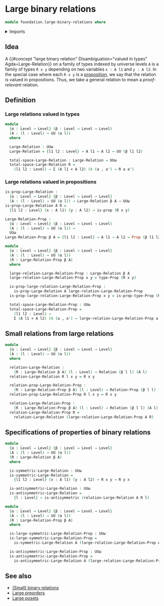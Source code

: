 # Large binary relations

```agda
module foundation.large-binary-relations where
```

<details><summary>Imports</summary>

```agda
open import foundation.binary-relations
open import foundation.dependent-pair-types
open import foundation.reflexive-relations
open import foundation.universe-levels

open import foundation-core.cartesian-product-types
open import foundation-core.propositions
```

</details>

## Idea

A
{{#concept "large binary relation" Disambiguation="valued in types" Agda=Large-Relation}}
on a family of types indexed by universe levels `A` is a family of types `R x y`
depending on two variables `x : A l1` and `y : A l2`. In the special case where
each `R x y` is a [proposition](foundation-core.propositions.md), we say that
the relation is valued in propositions. Thus, we take a general relation to mean
a _proof-relevant_ relation.

## Definition

### Large relations valued in types

```agda
module _
  {α : Level → Level} (β : Level → Level → Level)
  (A : (l : Level) → UU (α l))
  where

  Large-Relation : UUω
  Large-Relation = {l1 l2 : Level} → A l1 → A l2 → UU (β l1 l2)

  total-space-Large-Relation : Large-Relation → UUω
  total-space-Large-Relation R =
    (l1 l2 : Level) → Σ (A l1 × A l2) (λ (a , a') → R a a')
```

### Large relations valued in propositions

```agda
is-prop-Large-Relation :
  {α : Level → Level} {β : Level → Level → Level}
  (A : (l : Level) → UU (α l)) → Large-Relation β A → UUω
is-prop-Large-Relation A R =
  {l1 l2 : Level} (x : A l1) (y : A l2) → is-prop (R x y)

Large-Relation-Prop :
  {α : Level → Level} (β : Level → Level → Level)
  (A : (l : Level) → UU (α l)) →
  UUω
Large-Relation-Prop β A = {l1 l2 : Level} → A l1 → A l2 → Prop (β l1 l2)

module _
  {α : Level → Level} {β : Level → Level → Level}
  (A : (l : Level) → UU (α l))
  (R : Large-Relation-Prop β A)
  where

  large-relation-Large-Relation-Prop : Large-Relation β A
  large-relation-Large-Relation-Prop x y = type-Prop (R x y)

  is-prop-large-relation-Large-Relation-Prop :
    is-prop-Large-Relation A large-relation-Large-Relation-Prop
  is-prop-large-relation-Large-Relation-Prop x y = is-prop-type-Prop (R x y)

  total-space-Large-Relation-Prop : UUω
  total-space-Large-Relation-Prop =
    (l1 l2 : Level) →
    Σ (A l1 × A l2) (λ (a , a') → large-relation-Large-Relation-Prop a a')
```

## Small relations from large relations

```agda
module _
  {α : Level → Level} {β : Level → Level → Level}
  (A : (l : Level) → UU (α l))
  where

  relation-Large-Relation :
    (R : Large-Relation β A) (l : Level) → Relation (β l l) (A l)
  relation-Large-Relation R l x y = R x y

  relation-prop-Large-Relation-Prop :
    (R : Large-Relation-Prop β A) (l : Level) → Relation-Prop (β l l) (A l)
  relation-prop-Large-Relation-Prop R l x y = R x y

  relation-Large-Relation-Prop :
    (R : Large-Relation-Prop β A) (l : Level) → Relation (β l l) (A l)
  relation-Large-Relation-Prop R =
    relation-Large-Relation (large-relation-Large-Relation-Prop A R)
```

## Specifications of properties of binary relations

```agda
module _
  {α : Level → Level} {β : Level → Level → Level}
  (A : (l : Level) → UU (α l))
  (R : Large-Relation β A)
  where

  is-symmetric-Large-Relation : UUω
  is-symmetric-Large-Relation =
    {l1 l2 : Level} (x : A l1) (y : A l2) → R x y → R y x

  is-antisymmetric-Large-Relation : UUω
  is-antisymmetric-Large-Relation =
    {l : Level} → is-antisymmetric (relation-Large-Relation A R l)

module _
  {α : Level → Level} {β : Level → Level → Level}
  (A : (l : Level) → UU (α l))
  (R : Large-Relation-Prop β A)
  where

  is-large-symmetric-Large-Relation-Prop : UUω
  is-large-symmetric-Large-Relation-Prop =
    is-symmetric-Large-Relation A (large-relation-Large-Relation-Prop A R)

  is-antisymmetric-Large-Relation-Prop : UUω
  is-antisymmetric-Large-Relation-Prop =
    is-antisymmetric-Large-Relation A (large-relation-Large-Relation-Prop A R)
```

## See also

- [(Small) binary relations](foundation.binary-relations.md)
- [Large preorders](order-theory.large-preorders.md)
- [Large posets](order-theory.large-posets.md)
